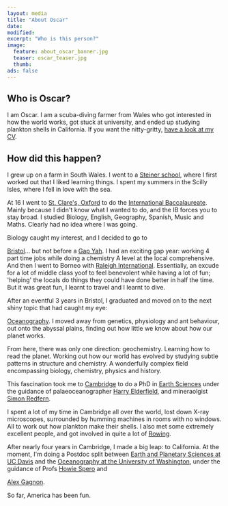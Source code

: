 ```yaml
---
layout: media
title: "About Oscar"
date:
modified:
excerpt: "Who is this person?"
image:
  feature: about_oscar_banner.jpg
  teaser: oscar_teaser.jpg
  thumb:
ads: false
---
```


## Who is Oscar?
I am Oscar. I am a scuba-diving farmer from Wales who got interested in how the world works, got stuck at university, and ended up studying plankton shells in California. If you want the nitty-gritty, [have a look at my CV](/assets/140928_FullCV.pdf).

## How did this happen?

I grew up on a farm in South Wales. I went to a [Steiner school](http://www.steineracademyhereford.eu/), where I first worked out that I liked learning things. I spent my summers in the Scilly Isles, where I fell in love with the sea.

At 16 I went to [St. Clare's, Oxford](http://www.stclares.ac.uk/) to do the [International Baccalaureate](http://www.ibo.org/). Mainly because I didn't know what I wanted to do, and the IB forces you to stay broad. I studied Biology, English, Geography, Spanish, Music and Maths. Clearly had no idea where I was going.

Biology caught my interest, and I decided to go to
<!-- <img style="position:absolute; LEFT:800px" src="/images/bristol_logo.png" width="60"> -->
[Bristol](http://www.bristol.ac.uk/biology/)... but not before a [Gap Yah](https://www.youtube.com/watch?v=eKFjWR7X5dU). I had an exciting gap year: working 4 part time jobs while doing a chemistry A level at the local comprehensive. And then I went to Borneo with [Raleigh International](http://raleighinternational.org/). Essentially, an excude for a lot of middle class yoof to feel benevolent while having a lot of fun; 'helping' the locals do things they could have done better in half the time. But it was great fun, I learnt to travel and I learnt to dive.

After an eventful 3 years in Bristol, I graduated and moved on to the next shiny topic that had caught my eye:
<!-- <img style="position:absolute; LEFT:800px" src="/images/noc_logo.jpg" width="60"> -->
[Oceanography](http://noc.ac.uk/). I moved away from genetics, physiology and ant behaviour, out onto the abyssal plains, finding out how little we know about how our planet works.

From here, there was only one direction: geochemistry. Learning how to read the planet. Working out how our world has evolved by studying subtle patterns in structure and chemistry. A wonderfully complex field encompassing biology, chemistry, physics and history.
<!-- <img style="position:absolute; LEFT:800px" src="/images/unicam_logo.png" width="60"> -->
This fascination took me to [Cambridge](http://www.cam.ac.uk/) to do a PhD in [Earth Sciences](http://www.esc.cam.ac.uk/) under the guidance of palaeoceanographer [Harry Elderfield](https://www.esc.cam.ac.uk/people/academic-staff/harry-elderfield), and mineraolgist [Simon Redfern](https://www.esc.cam.ac.uk/people/academic-staff/simon-redfern).

I spent a lot of my time in Cambridge all over the world, lost down X-ray microscopes, surrounded by humming machines in rooms with no windows. All to work out how plankton make their shells. I also met some extremely excellent people, and got involved in quite a lot of [Rowing](http://jcbc.jesus.cam.ac.uk/).

<!-- <img style="position:absolute; LEFT:800px" src="/images/ucd_logo.png" width="60"> -->
After nearly four years in Cambridge, I made a big leap: to California. At the moment, I'm doing a Postdoc split between [Earth and Planetary Sciences at UC Davis](http://geology.ucdavis.edu/index.php) and the [Oceanography at the University of Washington](http://www.ocean.washington.edu/), under the guidance of Profs [Howie Spero](http://geology.ucdavis.edu/people/faculty/spero.php) and
<!-- <img style="position:absolute; LEFT:800px" src="/images/udub_logo.png" width="60"> -->
[Alex Gagnon](http://www.ocean.washington.edu/home/Alex+Gagnon).

So far, America has been fun.

